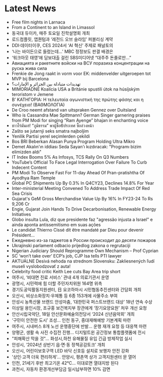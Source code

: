 # Latest News
-  Free film nights in Larnaca
-  From a Continent to an Island in Limassol
-  동국대 듀이카, 매주 토요일 진학설명회 개최
-  로드컴플릿, 앱퀀텀과 ‘레전드 오브 슬라임’ 퍼블리싱 계약
-  DDI·데이터이쿠, CES 2024서 ‘AI 혁신’ 주제로 패널토의
-  ‘나는 바이든으로 들렸는데…’ MBC 정정보도 판결 배경은
-  ‘워크아웃 태영’에 담보대출 걸린 SBS미디어넷 “대주주 돈줄로만...”
-  Авиацията и ракетните войски на ВСУ поразиха концентрации на руска жива сила
-  Frenkie de Jong raakt in vorm voor EK: middenvelder uitgeroepen tot MVP bij Barcelona
-  تهديدات متبادلة بين الجزائر و الإمارات؟
-  MIMORIADNE Koalícia USA a Británie spustili útok na húsíjským teroristom v Jemene
-  Β’ ΚΑΤΗΓΟΡΙΑ: Η τελευταία αγωνιστική της πρώτης φάσης και η συνέχεια! (ΒΑΘΜΟΛΟΓΙΑ)
-  De Croo neemt afstand van uitspraken Gennez over Duitsland
-  Who is Cassandra Mae Spittmann? German Singer garnering praises from PM Modi for singing “Ram Ayenge” bhajan in enchanting voice
-  ชาวไร่มันเฮ! “ภูมิธรรม” พาผู้ซื้อ6ประเทศ ซื้อล่วงหน้า
-  Zašto se jutarnji seks smatra najboljim
-  Yenilik Partisi yerel seçimlerden çekildi
-  Bos BRI Beberkan Alasan Punya Program Holding Ultra Mikro
-  Demet Akalın'ın iddiası Seda Sayan'ı kızdıracak: "Programı bizim elimizden aldı"
-  IT Index Booms 5% As Infosys, TCS Rally On Q3 Numbers
-  YouTube’s Official To Face Legal Interrogation Over Failure To Curb Indecent Content
-  PM Modi To Observe Fast For 11-day Ahead Of Pran-pratishtha Of Ayodhya Ram Temple
-  Global PC Shipments Up By 0.3% In Q4CY23, Declines 14.8% For Year
-  Inter-ministerial Meeting Convened To Address Trade Impact Of Red Sea Crisis
-  Gujarat's GeM Gross Merchandise Value Up By 16% In FY23-24 To Rs 9,206 Cr
-  Engie, Gujarat Join Hands To Drive Decarbonisation, Renewable Energy Initiatives
-  Globo insulta Lula, diz que presidente faz "agressão injusta a Israel" e ainda aponta antissemitismo em suas ações
-  Le candidat Thierno Cissé dit être mandaté par Dieu pour devenir Président…
-  Ежедневно из-за гаджетов в России происходит до десяти пожаров
-  Ukrajinski parlament odbacio prijedlog zakona o regrutaciji
-  Nigerian Judiciary Should Reprogramme Own Mechanism – Prof Cyprian
-  SC ‘won’t take over’ ECP’s job, CJP Isa tells PTI lawyer
-  AKTUÁLNE Desivá nehoda na strednom Slovensku: Zakliesnených ľudí museli vyslobodzovať z auta!
-  Celebrity food critic Keith Lee cuts Bay Area trip short
-  여주시, ‘비대면 진료 서비스’ 관내 4개 의료기관서 운영
-  광명시, 시민력에 힘 더할 주민자치위원 164명 위촉
-  경기도공익활동지원센터, 日 요코하마시 시민협동추진센터와 간담회 개최
-  오산시, 비상소화장치·우체통 등 6종 153개에 사물주소 부여
-  안성시 농특산물 브랜드 안성마춤, ‘대한민국 퍼스트브랜드 대상’ 18년 연속 수상
-  이상일 용인시장, 조규홍 보건복지부 장관에게 ‘장기요양요원’ 처우 개선 요청
-  안산시립국악단, 18일 안산문화예술의전당서 ‘2024 신년음악회’ 개최
-  ‘구민이 안전한 도시’ 조성… 인천 동구, 중대재해예방 기본계획 마련
-  여주시, 시내버스 8개 노선 운행중단에 반발… 운행 재개 요청 등 대응책 마련
-  양평군, 생활 속 사진 수집전 진행… 디지털트윈 공간정보 통합플랫폼에 전시
-  "피해확산 막을 것"… 화성시,하천 유해물질 유입 긴급 방제작업 실시
-  안성시, ‘2024년 상반기 읍·면·동 정책공감토크’ 개최
-  오산시, 어린이보호구역 LED 바닥 신호등 설치로 보행자 안전 강화
-  '상인·고객 더욱 편리하게'… 안양시, 평촌역 상가 고객지원센터 문 열어
-  인천, 21세기 후반 최고기온 42℃… 이대로면 열대지방 된다
-  과천시, 자동차 환경개선부담금 일시납부하면 10% 감면
